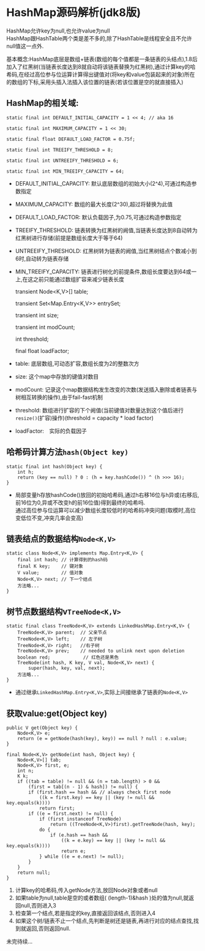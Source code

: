 # HashMap源码解析(jdk8版)

HashMap允许key为null,也允许value为null<br/>
HashMap跟HashTable两个类是差不多的,除了HashTable是线程安全且不允许null值这一点外.

基本概念:HashMap底层是数组+链表(数组的每个值都是一条链表的头结点),1.8后加入了红黑树(当链表长度达到8就自动将该链表替换为红黑树),通过计算key的哈希码,在经过高位参与位运算计算得出键值对(将key和value包装起来的对象)所在的数组的下标,采用头插入法插入该位置的链表(若该位置是空的就直接插入)

## HashMap的相关域:


    static final int DEFAULT_INITIAL_CAPACITY = 1 << 4; // aka 16

    static final int MAXIMUM_CAPACITY = 1 << 30;

    static final float DEFAULT_LOAD_FACTOR = 0.75f;

    static final int TREEIFY_THRESHOLD = 8;

    static final int UNTREEIFY_THRESHOLD = 6;

    static final int MIN_TREEIFY_CAPACITY = 64;

+ DEFAULT_INITIAL_CAPACITY: 默认底层数组的初始大小(2^4),可通过构造参数指定
+ MAXIMUM_CAPACITY: 数组的最大长度(2^30),超过将替换为此值
+ DEFAULT_LOAD_FACTOR: 默认负载因子,为0.75,可通过构造参数指定
+ TREEIFY_THRESHOLD: 链表转换为红黑树的阙值,当链表长度达到8自动转为红黑树进行存储(前提是数组长度大于等于64)
+ UNTREEIFY_THRESHOLD: 红黑树转为链表的阙值,当红黑树结点个数减小到6时,自动转为链表存储
+ MIN_TREEIFY_CAPACITY: 链表进行树化的前提条件,数组长度要达到64或一上,在这之前只能通过数组扩容来减少链表长度


    transient Node<K,V>[] table;

    transient Set<Map.Entry<K,V>> entrySet;

    transient int size;

    transient int modCount;

    int threshold;

    final float loadFactor;

+ table: 底层数组,可动态扩容,数组长度为2的整数次方
+ size: 这个map中存放的键值对数目
+ modCount: 记录这个map数据结构发生改变的次数(发送插入删除或者链表与树相互转换的操作),由于fail-fast机制
+ threshold: 数组进行扩容的下个阙值(当前键值对数量达到这个值后进行`resize()`(扩容)操作)(threshold = capacity * load factor)
+ loadFactor:　实际的负载因子



## 哈希码计算方法`hash(Object key)`

    static final int hash(Object key) {
        int h;
        return (key == null) ? 0 : (h = key.hashCode()) ^ (h >>> 16);
    }

+ 局部变量h存放hashCode()放回的初始哈希码,通过h右移16位与h异或(右移后,前16位为0,异或不改变h的前16位值)得到最终的哈希吗.<br/>
通过高位参与位运算可以减少数组长度较低时的哈希码冲突问题(取模时,高位变低位不变,冲突几率会变高)


## 链表结点的数据结构`Node<K,V>`

    static class Node<K,V> implements Map.Entry<K,V> {
        final int hash; // 计算得到的hash码
        final K key;    // 键对象
        V value;        // 值对象
        Node<K,V> next; // 下一个结点
        方法略...
    }

## 树节点数据结构v`TreeNode<K,V>`

    static final class TreeNode<K,V> extends LinkedHashMap.Entry<K,V> {
        TreeNode<K,V> parent;  // 父亲节点
        TreeNode<K,V> left;    // 左子树
        TreeNode<K,V> right;   //右子树
        TreeNode<K,V> prev;    // needed to unlink next upon deletion
        boolean red;            // 红色还是黑色
        TreeNode(int hash, K key, V val, Node<K,V> next) {
            super(hash, key, val, next);
        方法略...    
    }

+ 通过继承`LinkedHashMap.Entry<K,V>`,实际上间接继承了链表的`Node<K,V>`

## 获取value:get(Object key)

    public V get(Object key) {
        Node<K,V> e;
        return (e = getNode(hash(key), key)) == null ? null : e.value;
    }

    final Node<K,V> getNode(int hash, Object key) {
        Node<K,V>[] tab;
        Node<K,V> first, e;
        int n;
        K k;
        if ((tab = table) != null && (n = tab.length) > 0 &&
            (first = tab[(n - 1) & hash]) != null) {        
            if (first.hash == hash && // always check first node
                ((k = first.key) == key || (key != null && key.equals(k))))
                return first;
            if ((e = first.next) != null) {
                if (first instanceof TreeNode)
                    return ((TreeNode<K,V>)first).getTreeNode(hash, key);
                do {
                    if (e.hash == hash &&
                        ((k = e.key) == key || (key != null && key.equals(k))))
                        return e;
                } while ((e = e.next) != null);
            }
        }
        return null;
    }
1. 计算key的哈希码,传入getNode方法,放回Node对象或者null
2. 如果table为null,table是空的或者数组( (length-1)&hash )处的值为null,就返回null,否则进入3
3. 检查第一个结点,若是指定的key,直接返回该结点,否则进入4
4. 如果这个树/链表不止一个结点,先判断是树还是链表,再进行对应的结点查找,找到就返回,否则返回null.

未完待续...
